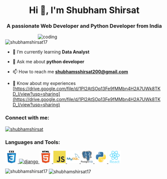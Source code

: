 <h1 align="center">Hi 👋, I'm Shubham Shirsat</h1>
<h3 align="center">A passionate Web Developer and Python Developer from India</h3>
<img align = "right" alt="coding" width="400" src="https://user-images.githubusercontent.com/74038190/229223263-cf2e4b07-2615-4f87-9c38-e37600f8381a.gif">

<p align="left"> <img src="https://komarev.com/ghpvc/?username=shubhamshirsat17&label=Profile%20views&color=0e75b6&style=flat" alt="shubhamshirsat17" /> </p>

- 🌱 I’m currently learning **Data Analyst**

- 💬 Ask me about **python developer**

- 📫 How to reach me **shubhamsshirsat200@gmail.com**

- 📄 Know about my experiences [https://drive.google.com/file/d/1PI2AtSOp13Fe9fMMbn4H2A7UWk8TKD_I/view?usp=sharing](https://drive.google.com/file/d/1PI2AtSOp13Fe9fMMbn4H2A7UWk8TKD_I/view?usp=sharing)

<h3 align="left">Connect with me:</h3>
<p align="left">
<a href="https://linkedin.com/in/shubhamshirsat" target="blank"><img align="center" src="https://raw.githubusercontent.com/rahuldkjain/github-profile-readme-generator/master/src/images/icons/Social/linked-in-alt.svg" alt="shubhamshirsat" height="30" width="40" /></a>
</p>

<h3 align="left">Languages and Tools:</h3>
<p align="left"> <a href="https://www.w3schools.com/css/" target="_blank" rel="noreferrer"> <img src="https://raw.githubusercontent.com/devicons/devicon/master/icons/css3/css3-original-wordmark.svg" alt="css3" width="40" height="40"/> </a> <a href="https://www.djangoproject.com/" target="_blank" rel="noreferrer"> <img src="https://cdn.worldvectorlogo.com/logos/django.svg" alt="django" width="40" height="40"/> </a> <a href="https://www.w3.org/html/" target="_blank" rel="noreferrer"> <img src="https://raw.githubusercontent.com/devicons/devicon/master/icons/html5/html5-original-wordmark.svg" alt="html5" width="40" height="40"/> </a> <a href="https://developer.mozilla.org/en-US/docs/Web/JavaScript" target="_blank" rel="noreferrer"> <img src="https://raw.githubusercontent.com/devicons/devicon/master/icons/javascript/javascript-original.svg" alt="javascript" width="40" height="40"/> </a> <a href="https://www.mysql.com/" target="_blank" rel="noreferrer"> <img src="https://raw.githubusercontent.com/devicons/devicon/master/icons/mysql/mysql-original-wordmark.svg" alt="mysql" width="40" height="40"/> </a> <a href="https://www.postgresql.org" target="_blank" rel="noreferrer"> <img src="https://raw.githubusercontent.com/devicons/devicon/master/icons/postgresql/postgresql-original-wordmark.svg" alt="postgresql" width="40" height="40"/> </a> <a href="https://www.python.org" target="_blank" rel="noreferrer"> <img src="https://raw.githubusercontent.com/devicons/devicon/master/icons/python/python-original.svg" alt="python" width="40" height="40"/> </a> <a href="https://reactjs.org/" target="_blank" rel="noreferrer"> <img src="https://raw.githubusercontent.com/devicons/devicon/master/icons/react/react-original-wordmark.svg" alt="react" width="40" height="40"/> </a> </p>

<p><img align="left" src="https://github-readme-stats.vercel.app/api/top-langs?username=shubhamshirsat17&show_icons=true&locale=en&layout=compact" alt="shubhamshirsat17" /></p>

<p>&nbsp;<img align="center" src="https://github-readme-stats.vercel.app/api?username=shubhamshirsat17&show_icons=true&locale=en" alt="shubhamshirsat17" /></p>
